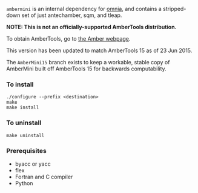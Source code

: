 `ambermini` is an internal dependency for [omnia](http://omnia.md), and contains a stripped-down set of just antechamber, sqm, and tleap.

**NOTE: This is not an officially-supported AmberTools distribution.**

To obtain AmberTools, go to [the Amber webpage](http://ambermd.org).

This version has been updated to match AmberTools 15 as of 23 Jun 2015.

The `AmberMini15` branch exists to keep a workable, stable 
copy of AmberMini built off AmberTools 15 for backwards computability.

### To install
```
./configure --prefix <destination>
make
make install
```

### To uninstall
```
make uninstall
```

### Prerequisites
* byacc or yacc
* flex
* Fortran and C compiler
* Python

